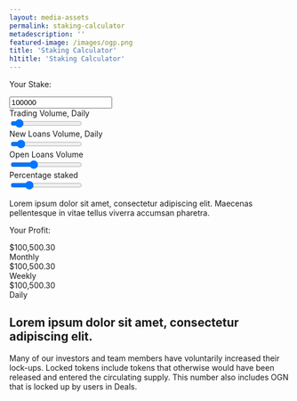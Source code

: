 ```yaml
---
layout: media-assets
permalink: staking-calculator
metadescription: ''
featured-image: /images/ogp.png
title: 'Staking Calculator'
h1title: 'Staking Calculator'
---
```


<section>
    <div class="container container-xl">
        <div class="calc-wrapper"> 
            <div>
                <p class="title">Your Stake:</p>
                <input id="bzrx-input" step="any" type="number" value="100000"/>
                <div>
                    <label>Trading Volume, Daily</label>
                    <div class="border-quantity">                            
                      <input id="trading-volume-input" class="quantity-trading" type="range" value="7000000" min="1" max="100000000"/>
                      <div class="left-quantity left-quantity-trading"></div>
                      <div class="right-quantity right-quantity-trading"></div>
                      <div class="track-quantity track-quantity-trading"></div>
                  </div>
                </div>
                <div>
                    <label>New Loans Volume, Daily</label>
                     <div class="border-quantity">                            
                      <input id="new-loans-volume-input" class="quantity-new-loans" type="range" value="10000000" min="1" max="100000000"/>
                      <div class="left-quantity left-quantity-new-loans"></div>
                      <div class="right-quantity right-quantity-new-loans"></div>
                      <div class="track-quantity track-quantity-new-loans"></div>
                  </div>
                </div>
                <div>
                    <label>Open Loans Volume</label>
                     <div class="border-quantity">                            
                      <input id="open-loans-volume-input" class="quantity-open-loans" type="range" value="30000000" min="1" max="100000000"/>
                      <div class="left-quantity left-quantity-new-loans"></div>
                      <div class="right-quantity right-quantity-new-loans"></div>
                      <div class="track-quantity track-quantity-new-loans"></div>
                  </div>
                </div>
                <div>
                    <label>Percentage staked</label>
                     <div class="border-quantity">                            
                      <input id="percentage-staked-input" class="quantity-tokens-staked" type="range" value="24" min="1" max="100"/>
                      <div class="left-quantity left-quantity-tokens-staked"></div>
                      <div class="right-quantity right-quantity-tokens-staked"></div>
                      <div class="track-quantity track-quantity-tokens-staked"></div>
                  </div>
                </div>
                <p class="descriptoin">Lorem ipsum dolor sit amet, consectetur adipiscing elit. Maecenas pellentesque in vitae tellus viverra accumsan pharetra.</p>
            </div>
            <div>
                <p class="title">Your Profit:</p>
                <div>
                    <div class="value-profit">
                        <div><span class="sign">$</span><span id="monthly-profit-value">100,500.30</span></div>
                        <label>Monthly</label>
                    </div>
                    <div class="value-profit">
                        <div><span class="sign">$</span><span id="weekly-profit-value">100,500.30</span></div>
                        <label>Weekly</label>
                    </div>
                    <div class="value-profit">
                        <div><span class="sign">$</span><span id="daily-profit-value">100,500.30</span></div>
                        <label>Daily</label>
                    </div>
                </div>
            </div>
        </div>
    </div>
</section>


<section class="pb-120">
  <div class="container container-md">
    <h2>Lorem ipsum dolor sit amet, consectetur adipiscing elit.</h2>
    <p>Many of our investors and team members have voluntarily increased their lock-ups. Locked tokens include tokens that otherwise would have been released and entered the circulating supply. This number also includes OGN that is locked up by users in  Deals.</p>
  </div>
</section>

<script type="text/javascript" src="https://cdn.jsdelivr.net/npm/chart.js@2.9.3/dist/Chart.min.js"></script>
<script type="text/javascript" src="/assets/js/staking-calculator.js"></script>